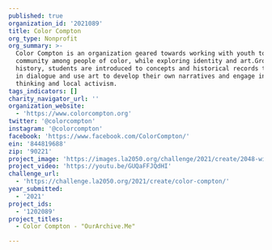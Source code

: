```yaml
---
published: true
organization_id: '2021089'
title: Color Compton
org_type: Nonprofit
org_summary: >-
  Color Compton is an organization geared towards working with youth to build
  community among people of color, while exploring identity and art.Grounded on
  history, students are introduced to concepts and historical records to engage
  in dialogue and use art to develop their own narratives and engage in critical
  thinking and local activism.
tags_indicators: []
charity_navigator_url: ''
organization_website:
  - 'https://www.colorcompton.org'
twitter: '@colorcompton'
instagram: '@colorcompton'
facebook: 'https://www.facebook.com/ColorCompton/'
ein: '844819688'
zip: '90221'
project_image: 'https://images.la2050.org/challenge/2021/create/2048-wide/color-compton.jpg'
project_video: 'https://youtu.be/GUQaFFJQdHI'
challenge_url:
  - 'https://challenge.la2050.org/2021/create/color-compton/'
year_submitted:
  - '2021'
project_ids:
  - '1202089'
project_titles:
  - Color Compton - "OurArchive.Me"

---
```

